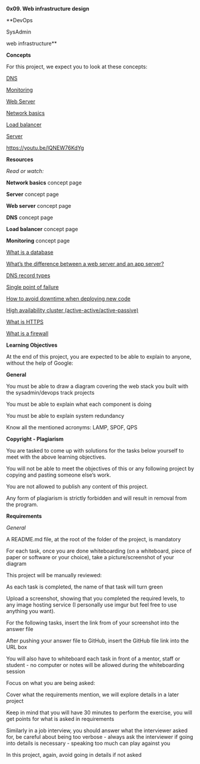 **0x09. Web infrastructure design**

**DevOps

SysAdmin

web infrastructure**

**Concepts**

For this project, we expect you to look at these concepts:

[DNS](https://intranet.alxswe.com/concepts/12)

[Monitoring](https://intranet.alxswe.com/concepts/13)

[Web Server](https://intranet.alxswe.com/concepts/17)

[Network basics](https://intranet.alxswe.com/concepts/33)

[Load balancer](https://intranet.alxswe.com/concepts/46)

[Server](https://intranet.alxswe.com/concepts/67)

https://youtu.be/lQNEW76KdYg

**Resources**

*Read or watch:*

**Network basics** concept page

**Server** concept page

**Web server** concept page

**DNS** concept page

**Load balancer** concept page

**Monitoring** concept page

[What is a database](https://intranet.alxswe.com/rltoken/n3CdS3EA5l5psDDKbEhApA)

[What’s the difference between a web server and an app server?](https://intranet.alxswe.com/rltoken/0as4wDlFqyhLhf0f_gedcw)

[DNS record types](https://intranet.alxswe.com/rltoken/Pl3UoEfAO7K_jUKRLMmnAQ)

[Single point of failure](https://intranet.alxswe.com/rltoken/uxpx2YhXs10TFLIDg78chA)

[How to avoid downtime when deploying new code](https://intranet.alxswe.com/rltoken/4ansLu2gtHnoFrNThqyObA)

[High availability cluster (active-active/active-passive)](https://intranet.alxswe.com/rltoken/TAJeVYy9U9iLaEDd6XkbRA)

[What is HTTPS](https://intranet.alxswe.com/rltoken/c0zs2MxrmxFLsCPOizxq6g)

[What is a firewall](https://intranet.alxswe.com/rltoken/j6idMcUTyNEDj1oYDQFmUw)

**Learning Objectives**

At the end of this project, you are expected to be able to explain to anyone, without the help of Google:

**General**

You must be able to draw a diagram covering the web stack you built with the sysadmin/devops track projects

You must be able to explain what each component is doing

You must be able to explain system redundancy

Know all the mentioned acronyms: LAMP, SPOF, QPS

 **Copyright - Plagiarism**

You are tasked to come up with solutions for the tasks below yourself to meet with the above learning objectives.

You will not be able to meet the objectives of this or any following project by copying and pasting someone else’s work.

You are not allowed to publish any content of this project.

Any form of plagiarism is strictly forbidden and will result in removal from the program.

**Requirements**

*General*

A README.md file, at the root of the folder of the project, is mandatory

For each task, once you are done whiteboarding (on a whiteboard, piece of paper or software or your choice), take a picture/screenshot of your diagram

This project will be manually reviewed:

As each task is completed, the name of that task will turn green

Upload a screenshot, showing that you completed the required levels, to any image hosting service (I personally use imgur but feel free to use anything you want).

For the following tasks, insert the link from of your screenshot into the answer file

After pushing your answer file to GitHub, insert the GitHub file link into the URL box

You will also have to whiteboard each task in front of a mentor, staff or student - no computer or notes will be allowed during the whiteboarding session

Focus on what you are being asked:

Cover what the requirements mention, we will explore details in a later project

Keep in mind that you will have 30 minutes to perform the exercise, you will get points for what is asked in requirements

Similarly in a job interview, you should answer what the interviewer asked for, be careful about being too verbose - always ask the interviewer if going into details is necessary - speaking too much can play against you

In this project, again, avoid going in details if not asked


